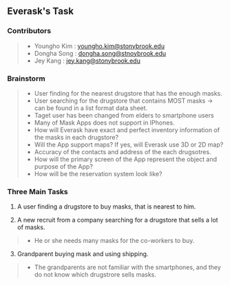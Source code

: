 ## Everask's Task

### Contributors
 > - Youngho Kim : youngho.kim@stonybrook.edu
 > - Dongha Song : dongha.song@stnoybrook.edu
 > - Jey Kang    : jey.kang@stonybrook.edu


### Brainstorm
 > * User finding for the nearest drugstore that has the enough masks.
 > * User searching for the drugstore that contains MOST masks -> can be found in a list format data sheet.
 > * Taget user has been changed from elders to smartphone users
 > * Many of Mask Apps does not support in IPhones.
 > * How will Everask have exact and perfect inventory information of the masks in each drugstore?
 > * Will the App support maps? If yes, will Everask use 3D or 2D map?
 > * Accuracy of the contacts and address of the each drugsotres.
 > * How will the primary screen of the App represent the object and purpose of the App?
 > * How will be the reservation system look like?
 
 ### Three Main Tasks
  1. A user finding a drugstore to buy masks, that is nearest to him. 
  
  2. A new recruit from a company searching for a drugstore that sells a lot of masks. 
  > - He or she needs many masks  for the co-workers to buy.
  3. Grandparent buying mask and using shipping.
  > - The grandparents are not familiar with the smartphones, and they do not know which drugstrore sells masks.
